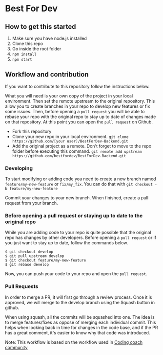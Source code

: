 # Best For Dev

## How to get this started

1. Make sure you have node.js installed
2. Clone this repo
3. Go inside the root folder
4. `npm install`
5. `npm start`

## Workflow and contribution
If you want to contribute to this repository follow the instructions below.

What you will need is your own copy of the project in your local environment. Then set the remote upstream to the original repository. 
This allow you to create branches in your repo to develop new features or fix some issues. Then, before opening a `pull request` you will be able to rebase your repo with the original repo to stay up to date of changes made on that repository. At this point you can open the `pull request` on Github.

* Fork this repository
* Clone your new repo in your local environment. `git clone https://github.com/[your user]/BestForDev-Backend.git` 
* Add the original project as a remote. Don't forget to move to the repo folder before executing this command. `git remote add upstream https://github.com/bestfordev/BestForDev-Backend.git`

### Developing
To start modifying or adding code you need to create a new branch named `feature/my-new-feature` or `fix/my_fix`. You can do that with `git checkout -b feature/my-new-feature`

Commit your changes to your new branch. When finished, create a pull request from your branch.

### Before opening a pull request or staying up to date to the original repo
While you are adding code to your repo is quite possible that the original repo has changes by other developers. Before opening a `pull request` or if you just want to stay up to date, follow the commands below.

```
$ git checkout develop
$ git pull upstream develop
$ git checkout feature/my-new-feature
$ git rebase develop
```

Now, you can push your code to your repo and open the `pull request`.

### Pull Requests
In order to merge a PR, it will first go through a review process. Once it is approved, we will merge to the develop branch using the Squash button in github.

When using squash, all the commits will be squashed into one. The idea is to merge features/fixes as oppose of merging each individual commit. This helps when looking back in time for changes in the code base, and if the PR has a great comment, it's easier to know why that code was introduced.

Note: This workflow is based on the workflow used in [Coding coach community](https://github.com/Coding-Coach/coding-coach)


